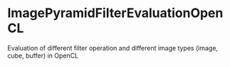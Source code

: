 # ImagePyramidFilterEvaluationOpenCL
Evaluation of different filter operation and different image types (image, cube, buffer) in OpenCL
